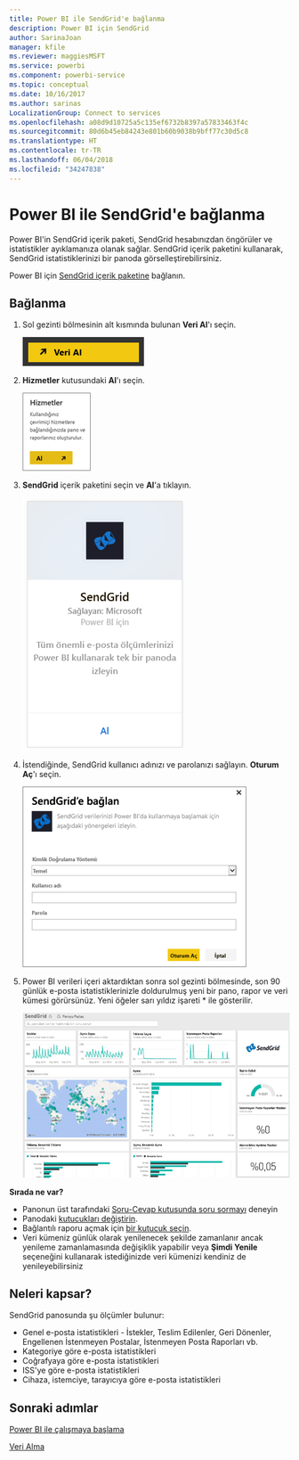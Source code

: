 ```yaml
---
title: Power BI ile SendGrid'e bağlanma
description: Power BI için SendGrid
author: SarinaJoan
manager: kfile
ms.reviewer: maggiesMSFT
ms.service: powerbi
ms.component: powerbi-service
ms.topic: conceptual
ms.date: 10/16/2017
ms.author: sarinas
LocalizationGroup: Connect to services
ms.openlocfilehash: a08d9d10725a5c135ef6732b8397a57833463f4c
ms.sourcegitcommit: 80d6b45eb84243e801b60b9038b9bff77c30d5c8
ms.translationtype: HT
ms.contentlocale: tr-TR
ms.lasthandoff: 06/04/2018
ms.locfileid: "34247838"
---
```

# <a name="connect-to-sendgrid-with-power-bi"></a>Power BI ile SendGrid'e bağlanma
Power BI'in SendGrid içerik paketi, SendGrid hesabınızdan öngörüler ve istatistikler ayıklamanıza olanak sağlar. SendGrid içerik paketini kullanarak, SendGrid istatistiklerinizi bir panoda görselleştirebilirsiniz.

Power BI için [SendGrid içerik paketine](https://app.powerbi.com/getdata/services/sendgrid) bağlanın.

## <a name="how-to-connect"></a>Bağlanma
1. Sol gezinti bölmesinin alt kısmında bulunan **Veri Al**'ı seçin.
   
   ![](media/service-connect-to-sendgrid/pbi_getdata.png) 
2. **Hizmetler** kutusundaki **Al**'ı seçin.
   
   ![](media/service-connect-to-sendgrid/pbi_getservices.png) 
3. **SendGrid** içerik paketini seçin ve **Al**'a tıklayın.
   
   ![](media/service-connect-to-sendgrid/sendgrid.png) 
4. İstendiğinde, SendGrid kullanıcı adınızı ve parolanızı sağlayın. **Oturum Aç**'ı seçin.
   
   ![](media/service-connect-to-sendgrid/pbi_sendgridsignin.png)
5. Power BI verileri içeri aktardıktan sonra sol gezinti bölmesinde, son 90 günlük e-posta istatistiklerinizle doldurulmuş yeni bir pano, rapor ve veri kümesi görürsünüz. Yeni öğeler sarı yıldız işareti \* ile gösterilir.
   
   ![](media/service-connect-to-sendgrid/pbi_sendgriddash.png)

**Sırada ne var?**

* Panonun üst tarafındaki [Soru-Cevap kutusunda soru sormayı](power-bi-q-and-a.md) deneyin
* Panodaki [kutucukları değiştirin](service-dashboard-edit-tile.md).
* Bağlantılı raporu açmak için [bir kutucuk seçin](service-dashboard-tiles.md).
* Veri kümeniz günlük olarak yenilenecek şekilde zamanlanır ancak yenileme zamanlamasında değişiklik yapabilir veya **Şimdi Yenile** seçeneğini kullanarak istediğinizde veri kümenizi kendiniz de yenileyebilirsiniz

## <a name="whats-included"></a>Neleri kapsar?
SendGrid panosunda şu ölçümler bulunur:

* Genel e-posta istatistikleri - İstekler, Teslim Edilenler, Geri Dönenler, Engellenen İstenmeyen Postalar, İstenmeyen Posta Raporları vb.
* Kategoriye göre e-posta istatistikleri
* Coğrafyaya göre e-posta istatistikleri
* ISS'ye göre e-posta istatistikleri
* Cihaza, istemciye, tarayıcıya göre e-posta istatistikleri

## <a name="next-steps"></a>Sonraki adımlar
[Power BI ile çalışmaya başlama](service-get-started.md)

[Veri Alma](service-get-data.md)

